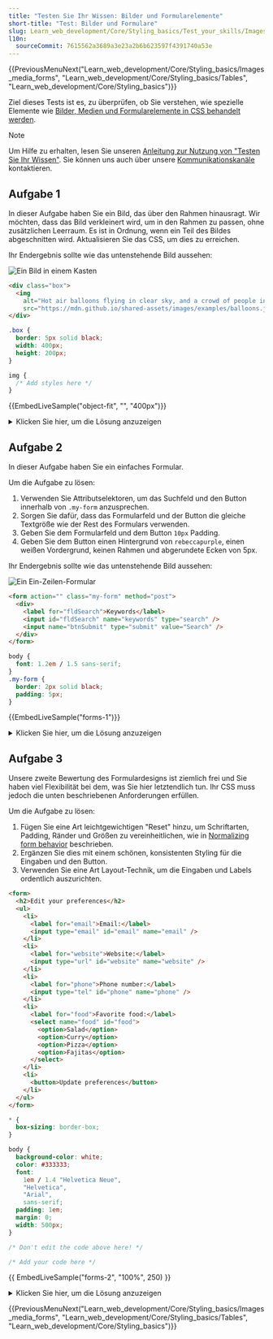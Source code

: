 ```yaml
---
title: "Testen Sie Ihr Wissen: Bilder und Formularelemente"
short-title: "Test: Bilder und Formulare"
slug: Learn_web_development/Core/Styling_basics/Test_your_skills/Images
l10n:
  sourceCommit: 7615562a3689a3e23a2b6b623597f4391740a53e
---
```


{{PreviousMenuNext("Learn_web_development/Core/Styling_basics/Images_media_forms", "Learn_web_development/Core/Styling_basics/Tables", "Learn_web_development/Core/Styling_basics")}}

Ziel dieses Tests ist es, zu überprüfen, ob Sie verstehen, wie spezielle Elemente wie [Bilder, Medien und Formularelemente in CSS behandelt werden](/de/docs/Learn_web_development/Core/Styling_basics/Images_media_forms).

> [!NOTE]
> Um Hilfe zu erhalten, lesen Sie unseren [Anleitung zur Nutzung von "Testen Sie Ihr Wissen"](/de/docs/Learn_web_development#test_your_skills). Sie können uns auch über unsere [Kommunikationskanäle](/de/docs/MDN/Community/Communication_channels) kontaktieren.

## Aufgabe 1

In dieser Aufgabe haben Sie ein Bild, das über den Rahmen hinausragt. Wir möchten, dass das Bild verkleinert wird, um in den Rahmen zu passen, ohne zusätzlichen Leerraum. Es ist in Ordnung, wenn ein Teil des Bildes abgeschnitten wird. Aktualisieren Sie das CSS, um dies zu erreichen.

Ihr Endergebnis sollte wie das untenstehende Bild aussehen:

![Ein Bild in einem Kasten](mdn-images-object-fit.png)

```html live-sample___object-fit
<div class="box">
  <img
    alt="Hot air balloons flying in clear sky, and a crowd of people in the foreground"
    src="https://mdn.github.io/shared-assets/images/examples/balloons.jpg" />
</div>
```

```css live-sample___object-fit
.box {
  border: 5px solid black;
  width: 400px;
  height: 200px;
}

img {
  /* Add styles here */
}
```

{{EmbedLiveSample("object-fit", "", "400px")}}

<details>
<summary>Klicken Sie hier, um die Lösung anzuzeigen</summary>

Es ist in Ordnung, wenn einige Teile des Bildes abgeschnitten werden.
Die Verwendung von `object-fit: cover` ist die beste Wahl, außerdem müssen Sie die Breite und Höhe auf `100%` setzen:

```css
img {
  height: 100%;
  width: 100%;
  object-fit: cover;
}
```

</details>

## Aufgabe 2

In dieser Aufgabe haben Sie ein einfaches Formular.

Um die Aufgabe zu lösen:

1. Verwenden Sie Attributselektoren, um das Suchfeld und den Button innerhalb von `.my-form` anzusprechen.
2. Sorgen Sie dafür, dass das Formularfeld und der Button die gleiche Textgröße wie der Rest des Formulars verwenden.
3. Geben Sie dem Formularfeld und dem Button `10px` Padding.
4. Geben Sie dem Button einen Hintergrund von `rebeccapurple`, einen weißen Vordergrund, keinen Rahmen und abgerundete Ecken von 5px.

Ihr Endergebnis sollte wie das untenstehende Bild aussehen:

![Ein Ein-Zeilen-Formular](mdn-images-form.png)

```html live-sample___forms-1
<form action="" class="my-form" method="post">
  <div>
    <label for="fldSearch">Keywords</label>
    <input id="fldSearch" name="keywords" type="search" />
    <input name="btnSubmit" type="submit" value="Search" />
  </div>
</form>
```

```css live-sample___forms-1
body {
  font: 1.2em / 1.5 sans-serif;
}
.my-form {
  border: 2px solid black;
  padding: 5px;
}
```

{{EmbedLiveSample("forms-1")}}

<details>
<summary>Klicken Sie hier, um die Lösung anzuzeigen</summary>

Hier ist ein Beispiel für die Lösung der Aufgabe:

```css
.my-form {
  border: 2px solid black;
  padding: 5px;
}

.my-form input[type="search"] {
  padding: 10px;
  font-size: inherit;
}

.my-form input[type="submit"] {
  padding: 10px;
  font-size: inherit;
  background-color: rebeccapurple;
  color: white;
  border: 0;
  border-radius: 5px;
}
```

</details>

## Aufgabe 3

Unsere zweite Bewertung des Formulardesigns ist ziemlich frei und Sie haben viel Flexibilität bei dem, was Sie hier letztendlich tun. Ihr CSS muss jedoch die unten beschriebenen Anforderungen erfüllen.

Um die Aufgabe zu lösen:

1. Fügen Sie eine Art leichtgewichtigen "Reset" hinzu, um Schriftarten, Padding, Ränder und Größen zu vereinheitlichen, wie in [Normalizing form behavior](/de/docs/Learn_web_development/Core/Styling_basics/Images_media_forms#normalizing_form_behavior) beschrieben.
2. Ergänzen Sie dies mit einem schönen, konsistenten Styling für die Eingaben und den Button.
3. Verwenden Sie eine Art Layout-Technik, um die Eingaben und Labels ordentlich auszurichten.

```html hidden live-sample___forms-2
<form>
  <h2>Edit your preferences</h2>
  <ul>
    <li>
      <label for="email">Email:</label>
      <input type="email" id="email" name="email" />
    </li>
    <li>
      <label for="website">Website:</label>
      <input type="url" id="website" name="website" />
    </li>
    <li>
      <label for="phone">Phone number:</label>
      <input type="tel" id="phone" name="phone" />
    </li>
    <li>
      <label for="food">Favorite food:</label>
      <select name="food" id="food">
        <option>Salad</option>
        <option>Curry</option>
        <option>Pizza</option>
        <option>Fajitas</option>
      </select>
    </li>
    <li>
      <button>Update preferences</button>
    </li>
  </ul>
</form>
```

```css live-sample___forms-2
* {
  box-sizing: border-box;
}

body {
  background-color: white;
  color: #333333;
  font:
    1em / 1.4 "Helvetica Neue",
    "Helvetica",
    "Arial",
    sans-serif;
  padding: 1em;
  margin: 0;
  width: 500px;
}

/* Don't edit the code above here! */

/* Add your code here */
```

{{ EmbedLiveSample("forms-2", "100%", 250) }}

<details>
<summary>Klicken Sie hier, um die Lösung anzuzeigen</summary>

Ihr fertiges CSS könnte ungefähr so aussehen:

```css
/* ... */
/* Don't edit the code above here! */

button,
input,
select {
  font-family: inherit;
  font-size: 100%;
  padding: 0;
  margin: 0;
}

li {
  display: flex;
  align-items: center;
  margin-bottom: 10px;
}

li:last-of-type {
  margin-top: 30px;
}

label {
  flex: 0 40%;
  text-align: right;
  padding-right: 10px;
}

input,
select {
  flex: auto;
  height: 2em;
}

input,
select,
button {
  display: block;
  padding: 5px 10px;
  border: 1px solid #cccccc;
  border-radius: 3px;
}

select {
  padding: 5px;
}

button {
  margin: 0 auto;
  padding: 5px 20px;
  line-height: 1.5;
  background: #eeeeee;
}

button:hover,
button:focus {
  background: #dddddd;
}
```

</details>

{{PreviousMenuNext("Learn_web_development/Core/Styling_basics/Images_media_forms", "Learn_web_development/Core/Styling_basics/Tables", "Learn_web_development/Core/Styling_basics")}}
